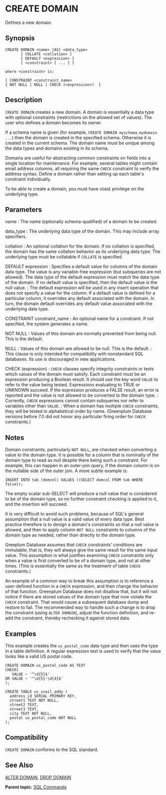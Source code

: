 # CREATE DOMAIN 

Defines a new domain.

## <a id="section2"></a>Synopsis 

``` {#sql_command_synopsis}
CREATE DOMAIN <name> [AS] <data_type>
       [ COLLATE <collation> ] 
       [ DEFAULT <expression> ]
       [ <constraint> [ ... ] ]

where <constraint> is:

[ CONSTRAINT <constraint_name>
{ NOT NULL | NULL | CHECK (<expression>)  }
```

## <a id="section3"></a>Description 

`CREATE DOMAIN` creates a new domain. A domain is essentially a data type with optional constraints \(restrictions on the allowed set of values\). The user who defines a domain becomes its owner.

If a schema name is given \(for example, `CREATE DOMAIN myschema.mydomain ...`\) then the domain is created in the specified schema. Otherwise it is created in the current schema. The domain name must be unique among the data types and domains existing in its schema.

Domains are useful for abstracting common constraints on fields into a single location for maintenance. For example, several tables might contain email address columns, all requiring the same `CHECK` constraint to verify the address syntax. Define a domain rather than setting up each table's constraint individually.

To be able to create a domain, you must have `USAGE` privilege on the underlying type.

## <a id="section4"></a>Parameters 

name
:   The name \(optionally schema-qualified\) of a domain to be created.

data\_type
:   The underlying data type of the domain. This may include array specifiers.

collation
:   An optional collation for the domain. If no collation is specified, the domain has the same collation behavior as its underlying data type. The underlying type must be collatable if `COLLATE` is specified.

DEFAULT expression
:   Specifies a default value for columns of the domain data type. The value is any variable-free expression \(but subqueries are not allowed\). The data type of the default expression must match the data type of the domain. If no default value is specified, then the default value is the null value.
:   The default expression will be used in any insert operation that does not specify a value for the column. If a default value is defined for a particular column, it overrides any default associated with the domain. In turn, the domain default overrides any default value associated with the underlying data type.

CONSTRAINT constraint\_name
:   An optional name for a constraint. If not specified, the system generates a name.

NOT NULL
:   Values of this domain are normally prevented from being null. This is the default.

NULL
:   Values of this domain are allowed to be null. This is the default.
:   This clause is only intended for compatibility with nonstandard SQL databases. Its use is discouraged in new applications.

CHECK \(expression\)
:   `CHECK` clauses specify integrity constraints or tests which values of the domain must satisfy. Each constraint must be an expression producing a Boolean result. It should use the key word `VALUE` to refer to the value being tested. Expressions evaluating to TRUE or UNKNOWN succeed. If the expression produces a FALSE result, an error is reported and the value is not allowed to be converted to the domain type.
:   Currently, `CHECK` expressions cannot contain subqueries nor refer to variables other than `VALUE`.
:   When a domain has multiple `CHECK` constraints, they will be tested in alphabetical order by name. \(Greenplum Database versions before 7.0 did not honor any particular firing order for `CHECK` constraints.\)

## <a id="section4a"></a>Notes

Domain constraints, particularly `NOT NULL`, are checked when converting a value to the domain type. It is possible for a column that is nominally of the domain type to read as null despite there being such a constraint. For example, this can happen in an outer-join query, if the domain column is on the nullable side of the outer join. A more subtle example is:

```
INSERT INTO tab (domcol) VALUES ((SELECT domcol FROM tab WHERE false));
```

The empty scalar sub-SELECT will produce a null value that is considered to be of the domain type, so no further constraint checking is applied to it, and the insertion will succeed.

It is very difficult to avoid such problems, because of SQL's general assumption that a null value is a valid value of every data type. Best practice therefore is to design a domain's constraints so that a null value is allowed, and then to apply column `NOT NULL` constraints to columns of the domain type as needed, rather than directly to the domain type.

Greeplum Database assumes that `CHECK` constraints' conditions are immutable, that is, they will always give the same result for the same input value. This assumption is what justifies examining `CHECK` constraints only when a value is first converted to be of a domain type, and not at other times. \(This is essentially the same as the treatment of table `CHECK` constraints.\)

An example of a common way to break this assumption is to reference a user-defined function in a `CHECK` expression, and then change the behavior of that function. Greenplum Database does not disallow that, but it will not notice if there are stored values of the domain type that now violate the `CHECK` constraint. That would cause a subsequent database dump and restore to fail. The recommended way to handle such a change is to drop the constraint \(using `ALTER DOMAIN`\), adjust the function definition, and re-add the constraint, thereby rechecking it against stored data.

## <a id="section5"></a>Examples 

This example creates the `us_postal_code` data type and then uses the type in a table definition. A regular expression test is used to verify that the value looks like a valid US postal code.

```
CREATE DOMAIN us_postal_code AS TEXT
CHECK(
   VALUE ~ '^\d{5}$'
OR VALUE ~ '^\d{5}-\d{4}$'
);

CREATE TABLE us_snail_addy (
  address_id SERIAL PRIMARY KEY,
  street1 TEXT NOT NULL,
  street2 TEXT,
  street3 TEXT,
  city TEXT NOT NULL,
  postal us_postal_code NOT NULL
);
```

## <a id="section6"></a>Compatibility 

`CREATE DOMAIN` conforms to the SQL standard.

## <a id="section7"></a>See Also 

[ALTER DOMAIN](ALTER_DOMAIN.html), [DROP DOMAIN](DROP_DOMAIN.html)

**Parent topic:** [SQL Commands](../sql_commands/sql_ref.html)

